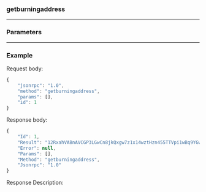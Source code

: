 ### getburningaddress
---
### Parameters
---
### Example

Request body:
```javascript
{
    "jsonrpc": "1.0",
    "method": "getburningaddress",
    "params": [],
    "id": 1
}
```
Response body:
```javascript
{
    "Id": 1,
    "Result": "12RxahVABnAVCGP3LGwCn8jkQxgw7z1x14wztHzn455TTVpi1wBq9YGwkRMQg3J4e657AbAnCvYCJSdA9czBUNuCKwGSRQt55Xwz8WA",
    "Error": null,
    "Params": [],
    "Method": "getburningaddress",
    "Jsonrpc": "1.0"
}
```
Response Description:
